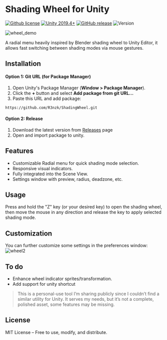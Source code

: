 # Shading Wheel for Unity 
[![Github license](https://img.shields.io/github/license/R3nzk/ShadingWheel.svg?style=flat-square)](LICENSE) [![Unity 2019.4+](https://img.shields.io/badge/Unity-2020.3+-2296F3.svg?style=flat-square)](#) [![GitHub release](https://img.shields.io/github/v/release/R3nzk/ShadingWheel?style=flat-square&label=release)](https://github.com/R3nzk/ShadingWheel/releases) ![Version](https://img.shields.io/badge/version-0.1-blue.svg?style=flat-square)

![wheel_demo](https://github.com/user-attachments/assets/194bae79-43a8-480a-8a5d-f9649b001e7f)

A radial menu heavily inspired by Blender shading wheel to Unity Editor, it allows fast switching between shading modes via mouse gestures.

## Installation
#### Option 1: Git URL (for Package Manager)
1. Open Unity's Package Manager (**Window > Package Manager**).
2. Click the **+** button and select **Add package from git URL...**
3. Paste this URL and add package:
```
https://github.com/R3nzk/ShadingWheel.git
```

#### Option 2: Release
1. Download the latest version from [Releases](https://github.com/r3nzk/ShadingWheel/releases) page
2. Open and import package to unity.

## Features
- Customizable Radial menu for quick shading mode selection.
- Responsive visual indicators.
- Fully integrated into the Scene View.
- Settings window with preview, radius, deadzone, etc.

## Usage
Press and hold the "Z" key (or your desired key) to open the shading wheel, then
move the mouse in any direction and release the key to apply selected shading mode.

## Customization
You can further customize some settings in the preferences window:
![wheel2](https://github.com/user-attachments/assets/00ffb0f6-3dd6-4437-bd4c-818d215c0bc0)

## To do
- Enhance wheel indicator sprites/transformation.
- Add support for unity shortcut

> This is a personal-use tool I’m sharing publicly since I couldn’t find a similar utility for Unity. It serves my needs, but it’s not a complete, polished asset, some features may be missing.

## License
MIT License – Free to use, modify, and distribute.
